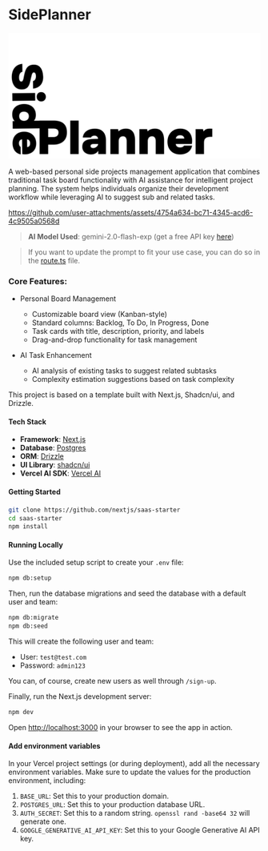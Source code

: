 # SidePlanner

![SidePlanner](public/SidePlanner-bow.png)

A web-based personal side projects management application that combines traditional task board functionality with AI assistance for intelligent project planning. The system helps individuals organize their development workflow while leveraging AI to suggest sub and related tasks.

https://github.com/user-attachments/assets/4754a634-bc71-4345-acd6-4c9505a0568d

> **AI Model Used**: gemini-2.0-flash-exp (get a free API key [here](https://aistudio.google.com/apikey))

> If you want to update the prompt to fit your use case, you can do so in the [route.ts](app/api/ai/route.ts) file.

### Core Features:

- Personal Board Management

  - Customizable board view (Kanban-style)
  - Standard columns: Backlog, To Do, In Progress, Done
  - Task cards with title, description, priority, and labels
  - Drag-and-drop functionality for task management

- AI Task Enhancement

  - AI analysis of existing tasks to suggest related subtasks
  - Complexity estimation suggestions based on task complexity

This project is based on a template built with Next.js, Shadcn/ui, and Drizzle.

#### Tech Stack

- **Framework**: [Next.js](https://nextjs.org/)
- **Database**: [Postgres](https://www.postgresql.org/)
- **ORM**: [Drizzle](https://orm.drizzle.team/)
- **UI Library**: [shadcn/ui](https://ui.shadcn.com/)
- **Vercel AI SDK**: [Vercel AI](https://sdk.vercel.ai/docs/introduction)

#### Getting Started

```bash
git clone https://github.com/nextjs/saas-starter
cd saas-starter
npm install
```

#### Running Locally

Use the included setup script to create your `.env` file:

```bash
npm db:setup
```

Then, run the database migrations and seed the database with a default user and team:

```bash
npm db:migrate
npm db:seed
```

This will create the following user and team:

- User: `test@test.com`
- Password: `admin123`

You can, of course, create new users as well through `/sign-up`.

Finally, run the Next.js development server:

```bash
npm dev
```

Open [http://localhost:3000](http://localhost:3000) in your browser to see the app in action.

#### Add environment variables

In your Vercel project settings (or during deployment), add all the necessary environment variables. Make sure to update the values for the production environment, including:

1. `BASE_URL`: Set this to your production domain.
2. `POSTGRES_URL`: Set this to your production database URL.
3. `AUTH_SECRET`: Set this to a random string. `openssl rand -base64 32` will generate one.
4. `GOOGLE_GENERATIVE_AI_API_KEY`: Set this to your Google Generative AI API key.
